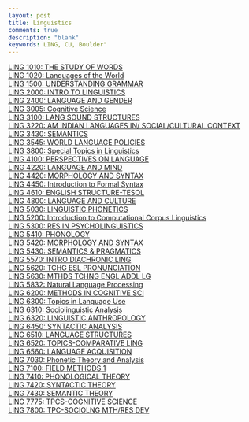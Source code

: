 ```yaml
---
layout: post
title: Linguistics
comments: true
description: "blank"
keywords: LING, CU, Boulder"
---
```

<body>
	<div><a href="../pages/LING-1010">LING 1010: THE STUDY OF WORDS</a></div>
	<div><a href="../pages/LING-1020">LING 1020: Languages of the World</a></div>
	<div><a href="../pages/LING-1500">LING 1500: UNDERSTANDING GRAMMAR</a></div>
	<div><a href="../pages/LING-2000">LING 2000: INTRO TO LINGUISTICS</a></div>
	<div><a href="../pages/LING-2400">LING 2400: LANGUAGE AND GENDER</a></div>
	<div><a href="../pages/LING-3005">LING 3005: Cognitive Science</a></div>
	<div><a href="../pages/LING-3100">LING 3100: LANG SOUND STRUCTURES</a></div>
	<div><a href="../pages/LING-3220">LING 3220: AM INDIAN LANGUAGES IN/ SOCIAL/CULTURAL CONTEXT</a></div>
	<div><a href="../pages/LING-3430">LING 3430: SEMANTICS</a></div>
	<div><a href="../pages/LING-3545">LING 3545: WORLD LANGUAGE POLICIES</a></div>
	<div><a href="../pages/LING-3800">LING 3800: Special Topics in Linguistics</a></div>
	<div><a href="../pages/LING-4100">LING 4100: PERSPECTIVES ON LANGUAGE</a></div>
	<div><a href="../pages/LING-4220">LING 4220: LANGUAGE AND MIND</a></div>
	<div><a href="../pages/LING-4420">LING 4420: MORPHOLOGY AND SYNTAX</a></div>
	<div><a href="../pages/LING-4450">LING 4450: Introduction to Formal Syntax</a></div>
	<div><a href="../pages/LING-4610">LING 4610: ENGLISH STRUCTURE-TESOL</a></div>
	<div><a href="../pages/LING-4800">LING 4800: LANGUAGE AND CULTURE</a></div>
	<div><a href="../pages/LING-5030">LING 5030: LINGUISTIC PHONETICS</a></div>
	<div><a href="../pages/LING-5200">LING 5200: Introduction to Computational Corpus Linguistics</a></div>
	<div><a href="../pages/LING-5300">LING 5300: RES IN PSYCHOLINGUISTICS</a></div>
	<div><a href="../pages/LING-5410">LING 5410: PHONOLOGY</a></div>
	<div><a href="../pages/LING-5420">LING 5420: MORPHOLOGY AND SYNTAX</a></div>
	<div><a href="../pages/LING-5430">LING 5430: SEMANTICS & PRAGMATICS</a></div>
	<div><a href="../pages/LING-5570">LING 5570: INTRO DIACHRONIC LING</a></div>
	<div><a href="../pages/LING-5620">LING 5620: TCHG ESL PRONUNCIATION</a></div>
	<div><a href="../pages/LING-5630">LING 5630: MTHDS TCHNG ENGL ADDL LG</a></div>
	<div><a href="../pages/LING-5832">LING 5832: Natural Language Processing</a></div>
	<div><a href="../pages/LING-6200">LING 6200: METHODS IN COGNITIVE SCI</a></div>
	<div><a href="../pages/LING-6300">LING 6300: Topics in Language Use</a></div>
	<div><a href="../pages/LING-6310">LING 6310: Sociolinguistic Analysis</a></div>
	<div><a href="../pages/LING-6320">LING 6320: LINGUISTIC ANTHROPOLOGY</a></div>
	<div><a href="../pages/LING-6450">LING 6450: SYNTACTIC ANALYSIS</a></div>
	<div><a href="../pages/LING-6510">LING 6510: LANGUAGE STRUCTURES</a></div>
	<div><a href="../pages/LING-6520">LING 6520: TOPICS-COMPARATIVE LING</a></div>
	<div><a href="../pages/LING-6560">LING 6560: LANGUAGE ACQUISITION</a></div>
	<div><a href="../pages/LING-7030">LING 7030: Phonetic Theory and Analysis</a></div>
	<div><a href="../pages/LING-7100">LING 7100: FIELD METHODS 1</a></div>
	<div><a href="../pages/LING-7410">LING 7410: PHONOLOGICAL THEORY</a></div>
	<div><a href="../pages/LING-7420">LING 7420: SYNTACTIC THEORY</a></div>
	<div><a href="../pages/LING-7430">LING 7430: SEMANTIC THEORY</a></div>
	<div><a href="../pages/LING-7775">LING 7775: TPCS-COGNITIVE SCIENCE</a></div>
	<div><a href="../pages/LING-7800">LING 7800: TPC-SOCIOLNG MTH/RES DEV</a></div>
</body>